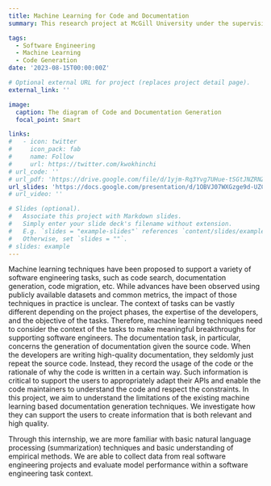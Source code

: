 ```yaml
---
title: Machine Learning for Code and Documentation
summary: This research project at McGill University under the supervision of Dr. Jin Guo in the McGill Software Technology Lab seeks to critically assess the current capabilities and limitations of ML-based documentation generation tools. By focusing on the generation of pertinent and high-quality information, the project aims to enhance the utility of these tools for developers, ultimately leading to more efficient and effective software engineering practices. The success of this project could lead to more context-aware machine learning solutions that align closely with the nuanced needs of software engineers.

tags:
  - Software Engineering
  - Machine Learning
  - Code Generation
date: '2023-08-15T00:00:00Z'

# Optional external URL for project (replaces project detail page).
external_link: ''

image:
  caption: The diagram of Code and Documentation Generation
  focal_point: Smart

links:
#   - icon: twitter
#     icon_pack: fab
#     name: Follow
#     url: https://twitter.com/kwokhinchi
# url_code: ''
# url_pdf: 'https://drive.google.com/file/d/1yjm-Rq3Yvg7UHue-tSGtJNZRNZPrOeuX/view?usp=drive_link'
url_slides: 'https://docs.google.com/presentation/d/1OBVJ07WXGzge9d-UZCD76Cx5bwoX6Va_/edit?usp=drive_link&ouid=102358073185606588058&rtpof=true&sd=true'
# url_video: ''

# Slides (optional).
#   Associate this project with Markdown slides.
#   Simply enter your slide deck's filename without extension.
#   E.g. `slides = "example-slides"` references `content/slides/example-slides.md`.
#   Otherwise, set `slides = ""`.
# slides: example
---
```


<!-- Nowadays, with the advancement of production technologies, the manufacturing paradigm has gradually shifted from mass production to a small-batch and high-variety personalized production manner, urged by high flexible automation capabilities. In this paradigm, the existing inspection and assembly processes after manufacturing still rely to a large extent on either human operators with low efficiency or machines with low flexibility. To solve this issue, human-robot collaboration (HRC) has been a prevailing topic of recent concerns. Current robot control strategies in human-machine collaboration are mainly through pre-defined programming and do not yet meet the need for flexible and adaptable tasks in individualised production. To address this challenge, this paper proposes a deep reinforcement learning (DRL) approach based on metalearning to drive robots in HRC. It enables collaborative robots (cobots) to acquire basic skills and perform tasks based on personalised production requirements, improving learning efficiency and thus quickly adapting to new tasks for human operators. The robot control task was carried out in a simulated environment taken from a real production scenario to assess its efficacy. Experimental results show that our proposed method enables the robot to learn and perform HRC tasks quickly and outperforms the baseline DRL method in terms of success rate. -->


Machine learning techniques have been proposed to support a variety of software engineering tasks, such as code search, documentation generation, code migration, etc. While advances have been observed using publicly available datasets and common metrics, the impact of those techniques in practice is unclear. The context of tasks can be vastly different depending on the project phases, the expertise of the developers, and the objective of the tasks. Therefore, machine learning techniques need to consider the context of the tasks to make meaningful breakthroughs for supporting software engineers. The documentation task, in particular, concerns the generation of documentation given the source code. When the developers are writing high-quality documentation, they seldomly just repeat the source code. Instead, they record the usage of the code or the rationale of why the code is written in a certain way. Such information is critical to support the users to appropriately adapt their APls and enable the code maintainers to understand the code and respect the constraints. In this project, we aim to understand the limitations of the existing machine learning based documentation generation techniques. We investigate how they can support the users to create information that is both relevant and high quality.

Through this internship, we are more familiar with basic natural language processing (summarization) techniques and basic understanding of empirical methods. We are able to collect data from real software engineering projects and evaluate model performance within a software engineering task context. 